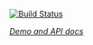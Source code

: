 [![Build Status](https://travis-ci.org/uhawaii-system-its-mis-elements/google-at-uh.svg?branch=master)](https://travis-ci.org/uhawaii-system-its-mis-elements/google-at-uh)

_[Demo and API docs](http://uhawaii-system-its-mis-elements.github.io/google-at-uh/)_